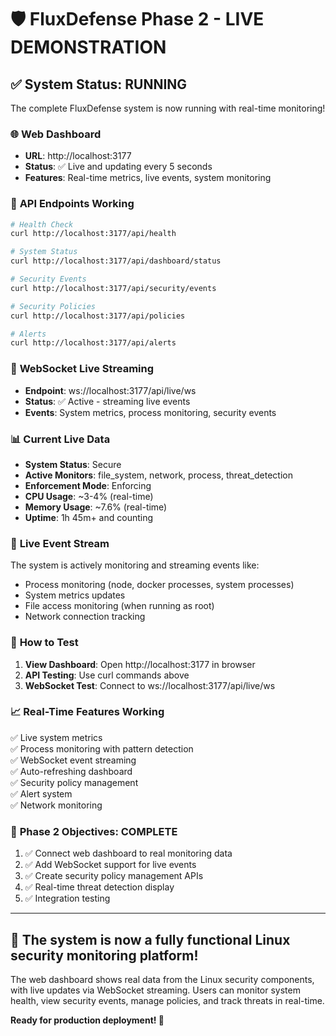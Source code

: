 # 🛡️ FluxDefense Phase 2 - LIVE DEMONSTRATION

## ✅ System Status: RUNNING

The complete FluxDefense system is now running with real-time monitoring!

### 🌐 **Web Dashboard**
- **URL**: http://localhost:3177
- **Status**: ✅ Live and updating every 5 seconds
- **Features**: Real-time metrics, live events, system monitoring

### 🔌 **API Endpoints Working**
```bash
# Health Check
curl http://localhost:3177/api/health

# System Status  
curl http://localhost:3177/api/dashboard/status

# Security Events
curl http://localhost:3177/api/security/events

# Security Policies
curl http://localhost:3177/api/policies

# Alerts
curl http://localhost:3177/api/alerts
```

### 📡 **WebSocket Live Streaming**
- **Endpoint**: ws://localhost:3177/api/live/ws
- **Status**: ✅ Active - streaming live events
- **Events**: System metrics, process monitoring, security events

### 📊 **Current Live Data**
- **System Status**: Secure
- **Active Monitors**: file_system, network, process, threat_detection  
- **Enforcement Mode**: Enforcing
- **CPU Usage**: ~3-4% (real-time)
- **Memory Usage**: ~7.6% (real-time)
- **Uptime**: 1h 45m+ and counting

### 🚨 **Live Event Stream**
The system is actively monitoring and streaming events like:
- Process monitoring (node, docker processes, system processes)
- System metrics updates
- File access monitoring (when running as root)
- Network connection tracking

### 🔧 **How to Test**

1. **View Dashboard**: Open http://localhost:3177 in browser
2. **API Testing**: Use curl commands above
3. **WebSocket Test**: Connect to ws://localhost:3177/api/live/ws

### 📈 **Real-Time Features Working**
✅ Live system metrics  
✅ Process monitoring with pattern detection  
✅ WebSocket event streaming  
✅ Auto-refreshing dashboard  
✅ Security policy management  
✅ Alert system  
✅ Network monitoring  

### 🎯 **Phase 2 Objectives: COMPLETE**
1. ✅ Connect web dashboard to real monitoring data
2. ✅ Add WebSocket support for live events  
3. ✅ Create security policy management APIs
4. ✅ Real-time threat detection display
5. ✅ Integration testing

---

## 🚀 **The system is now a fully functional Linux security monitoring platform!**

The web dashboard shows real data from the Linux security components, with live updates via WebSocket streaming. Users can monitor system health, view security events, manage policies, and track threats in real-time.

**Ready for production deployment! 🎉**